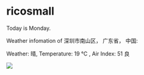 # ricosmall

Today is Monday.

Weather infomation of 深圳市南山区， 广东省， 中国: 

Weather: 晴, Temperature: 19 ℃ , Air Index: 51 良

<img src="https://github-readme-stats.vercel.app/api?username=ricosmall&show_icons=true" />
